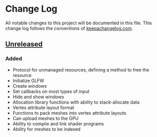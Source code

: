 # Change Log
All notable changes to this project will be documented in this file. This change log follows the conventions of [keepachangelog.com](http://keepachangelog.com/).

## [Unreleased]
### Added
- Protocol for unmanaged resources, defining a method to free the resource
- Initialize GLFW
- Create windows
- Set callbacks on most types of input
- Hide and show windows
- Allocation library functions with ability to stack-allocate data
- Vertex attribute layout format
- Functions to pack meshes into vertex attribute layouts
- Can upload meshes to the GPU
- Ability to compile and link shader programs
- Ability for meshes to be indexed

[Unreleased]: https://github.com/IGJoshua/s-expresso/compare/master..develop
